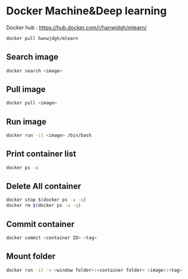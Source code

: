 # Docker Machine&Deep learning
Docker hub : https://hub.docker.com/r/hanwjdgh/mlearn/
```bash
docker pull hanwjdgh/mlearn
```
## Search image
```bash
docker search <image>
```

## Pull image
```bash
docker pull <image>
```

## Run image
```bash
docker run -it <image> /bin/bash
```

## Print container list
```bash
docker ps -a
```

## Delete All container 
```bash
docker stop $(docker ps -a -q)
docker rm $(docker ps -a -q)
```

## Commit container
```bash
docker commit <container ID> <tag>
```

## Mount folder 
```bash
docker run -it -v <window folder>:<container folder> <image>:<tag>
```
